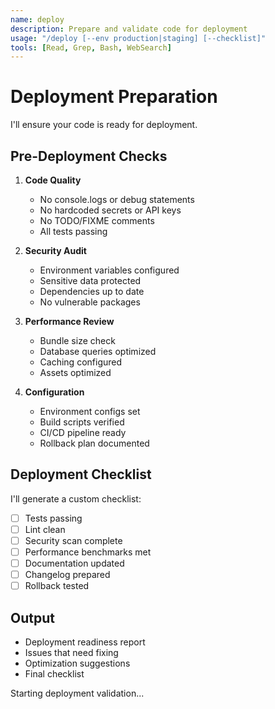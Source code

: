 ```yaml
---
name: deploy
description: Prepare and validate code for deployment
usage: "/deploy [--env production|staging] [--checklist]"
tools: [Read, Grep, Bash, WebSearch]
---
```


# Deployment Preparation

I'll ensure your code is ready for deployment.

## Pre-Deployment Checks

1. **Code Quality**
   - No console.logs or debug statements
   - No hardcoded secrets or API keys
   - No TODO/FIXME comments
   - All tests passing

2. **Security Audit**
   - Environment variables configured
   - Sensitive data protected
   - Dependencies up to date
   - No vulnerable packages

3. **Performance Review**
   - Bundle size check
   - Database queries optimized
   - Caching configured
   - Assets optimized

4. **Configuration**
   - Environment configs set
   - Build scripts verified
   - CI/CD pipeline ready
   - Rollback plan documented

## Deployment Checklist

I'll generate a custom checklist:
- [ ] Tests passing
- [ ] Lint clean
- [ ] Security scan complete
- [ ] Performance benchmarks met
- [ ] Documentation updated
- [ ] Changelog prepared
- [ ] Rollback tested

## Output

- Deployment readiness report
- Issues that need fixing
- Optimization suggestions
- Final checklist

Starting deployment validation...
